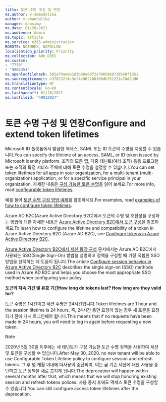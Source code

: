 ```yaml
---
title: 토큰 수명 구성 및 연장
ms.author: v-smandalika
author: v-smandalika
manager: dansimp
ms.date: 01/20/2021
ms.audience: Admin
ms.topic: article
ms.service: o365-administration
ROBOTS: NOINDEX, NOFOLLOW
localization_priority: Priority
ms.collection: Adm_O365
ms.custom:
- "7778"
- "9004351"
ms.openlocfilehash: 505e79ae9a163b89a6df2a7085480728bb0f1051
ms.sourcegitcommit: e378232f4c9ef4e962208100db752221e7bd2dd6
ms.translationtype: HT
ms.contentlocale: ko-KR
ms.lasthandoff: 01/20/2021
ms.locfileid: "49912027"
---
```

# <a name="configure-and-extend-token-lifetimes"></a><span data-ttu-id="54f47-102">토큰 수명 구성 및 연장</span><span class="sxs-lookup"><span data-stu-id="54f47-102">Configure and extend token lifetimes</span></span>

<span data-ttu-id="54f47-103">Microsoft ID 플랫폼에서 발급한 액세스, SAML 또는 ID 토큰의 수명을 지정할 수 있습니다.</span><span class="sxs-lookup"><span data-stu-id="54f47-103">You can specify the lifetime of an access, SAML, or ID token issued by Microsoft identity platform.</span></span> <span data-ttu-id="54f47-104">조직의 모든 앱, 다중 테넌트(여러 조직) 응용 프로그램 또는 조직의 특정 서비스 주체에 대해 토큰 수명을 설정할 수 있습니다.</span><span class="sxs-lookup"><span data-stu-id="54f47-104">You can set token lifetimes for all apps in your organization, for a multi-tenant (multi-organization) application, or for a specific service principal in your organization.</span></span> <span data-ttu-id="54f47-105">자세한 내용은 [구성 가능한 토큰 수명](https://docs.microsoft.com/azure/active-directory/develop/active-directory-configurable-token-lifetimes)을 읽어 보세요.</span><span class="sxs-lookup"><span data-stu-id="54f47-105">For more info, read [configurable token lifetimes](https://docs.microsoft.com/azure/active-directory/develop/active-directory-configurable-token-lifetimes).</span></span>

<span data-ttu-id="54f47-106">예를 들어 [토큰 수명 구성 방법 예제](https://docs.microsoft.com/azure/active-directory/develop/configure-token-lifetimes)를 참조하세요.</span><span class="sxs-lookup"><span data-stu-id="54f47-106">For examples, read [examples of how to configure token lifetimes](https://docs.microsoft.com/azure/active-directory/develop/configure-token-lifetimes).</span></span>

<span data-ttu-id="54f47-107">Azure AD B2C(Azure Active Directory B2C)에서 토큰의 수명 및 호환성을 구성하는 방법에 대한 자세한 내용은 [Azure Active Directory B2C에서 토큰 구성](https://docs.microsoft.com/azure/active-directory-b2c/configure-tokens?pivots=b2c-user-flow)을 참조하세요.</span><span class="sxs-lookup"><span data-stu-id="54f47-107">To learn how to configure the lifetime and compatibility of a token in Azure Active Directory B2C (Azure AD B2C), see [Configure tokens in Azure Active Directory B2C](https://docs.microsoft.com/azure/active-directory-b2c/configure-tokens?pivots=b2c-user-flow).</span></span>

<span data-ttu-id="54f47-108">[Azure Active Directory B2C에서 세션 동작 구성](https://docs.microsoft.com/azure/active-directory-b2c/session-behavior?pivots=b2c-user-flow) 문서에서는 Azure AD B2C에서 사용되는 SSO(Single Sign-On) 방법을 설명하고 정책을 구성할 때 가장 적합한 SSO 방법을 선택하는 데 도움이 됩니다.</span><span class="sxs-lookup"><span data-stu-id="54f47-108">The article [Configure session behavior in Azure Active Directory B2C](https://docs.microsoft.com/azure/active-directory-b2c/session-behavior?pivots=b2c-user-flow) describes the single sign-on (SSO) methods used in Azure AD B2C and helps you choose the most appropriate SSO method when configuring your policy.</span></span>

<span data-ttu-id="54f47-109">**토큰의 지속 기간 및 유효 기간**</span><span class="sxs-lookup"><span data-stu-id="54f47-109">**How long do tokens last? How long are they valid for?**</span></span>

<span data-ttu-id="54f47-110">토큰 수명은 1시간이고 세션 수명은 24시간입니다.</span><span class="sxs-lookup"><span data-stu-id="54f47-110">Token lifetimes are 1 hour and the session lifetime is 24 hours.</span></span> <span data-ttu-id="54f47-111">즉, 24시간 동안 요청이 없는 경우 새 토큰을 요청하기 전에 다시 로그인해야 합니다.</span><span class="sxs-lookup"><span data-stu-id="54f47-111">This means that if no requests have been made in 24 hours, you will need to log in again before requesting a new token.</span></span>

> [!NOTE]
> <span data-ttu-id="54f47-112">2020년 5월 30일 이후에는 새 테넌트가 구성 가능한 토큰 수명 정책을 사용하여 세션 및 토큰을 구성할 수 없습니다.</span><span class="sxs-lookup"><span data-stu-id="54f47-112">After May 30, 2020, no new tenant will be able to use Configurable Token Lifetime policy to configure session and refresh tokens.</span></span> <span data-ttu-id="54f47-113">그 후 몇 개월 이내에 더사용이 중단되며, 이는 곧 기존 세션에 대한 사용을 중단하고 토큰 정책을 새로 고치게 됩니다.</span><span class="sxs-lookup"><span data-stu-id="54f47-113">The deprecation will happen within several months after that, which means that we will stop honoring existing session and refresh tokens polices.</span></span> <span data-ttu-id="54f47-114">사용 중지 후에도 액세스 토큰 수명을 구성할 수 있습니다.</span><span class="sxs-lookup"><span data-stu-id="54f47-114">You can still configure access token lifetimes after the deprecation.</span></span>






